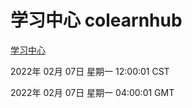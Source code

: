 # 学习中心 colearnhub
[学习中心](http://59.174.27.143:56308/colearnhub/)

2022年 02月 07日 星期一 12:00:01 CST

2022年 02月 07日 星期一 04:00:01 GMT
